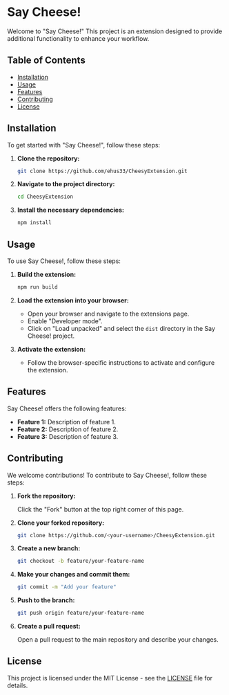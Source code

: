 # Say Cheese!

Welcome to "Say Cheese!" This project is an extension designed to provide additional functionality to enhance your workflow.

## Table of Contents

- [Installation](#installation)
- [Usage](#usage)
- [Features](#features)
- [Contributing](#contributing)
- [License](#license)

## Installation

To get started with "Say Cheese!", follow these steps:

1. **Clone the repository:**

    ```sh
    git clone https://github.com/ehus33/CheesyExtension.git
    ```

2. **Navigate to the project directory:**

    ```sh
    cd CheesyExtension
    ```

3. **Install the necessary dependencies:**

    ```sh
    npm install
    ```

## Usage

To use Say Cheese!, follow these steps:

1. **Build the extension:**

    ```sh
    npm run build
    ```

2. **Load the extension into your browser:**

    - Open your browser and navigate to the extensions page.
    - Enable "Developer mode".
    - Click on "Load unpacked" and select the `dist` directory in the Say Cheese! project.

3. **Activate the extension:**

    - Follow the browser-specific instructions to activate and configure the extension.

## Features

Say Cheese! offers the following features:

- **Feature 1:** Description of feature 1.
- **Feature 2:** Description of feature 2.
- **Feature 3:** Description of feature 3.

## Contributing

We welcome contributions! To contribute to Say Cheese!, follow these steps:

1. **Fork the repository:**

    Click the "Fork" button at the top right corner of this page.

2. **Clone your forked repository:**

    ```sh
    git clone https://github.com/<your-username>/CheesyExtension.git
    ```

3. **Create a new branch:**

    ```sh
    git checkout -b feature/your-feature-name
    ```

4. **Make your changes and commit them:**

    ```sh
    git commit -m "Add your feature"
    ```

5. **Push to the branch:**

    ```sh
    git push origin feature/your-feature-name
    ```

6. **Create a pull request:**

    Open a pull request to the main repository and describe your changes.

## License

This project is licensed under the MIT License - see the [LICENSE](LICENSE) file for details.
